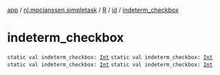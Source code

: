 [app](../../../index.md) / [nl.mpcjanssen.simpletask](../../index.md) / [R](../index.md) / [id](index.md) / [indeterm_checkbox](.)

# indeterm_checkbox

`static val indeterm_checkbox: `[`Int`](https://kotlinlang.org/api/latest/jvm/stdlib/kotlin/-int/index.html)
`static val indeterm_checkbox: `[`Int`](https://kotlinlang.org/api/latest/jvm/stdlib/kotlin/-int/index.html)
`static val indeterm_checkbox: `[`Int`](https://kotlinlang.org/api/latest/jvm/stdlib/kotlin/-int/index.html)
`static val indeterm_checkbox: `[`Int`](https://kotlinlang.org/api/latest/jvm/stdlib/kotlin/-int/index.html)
